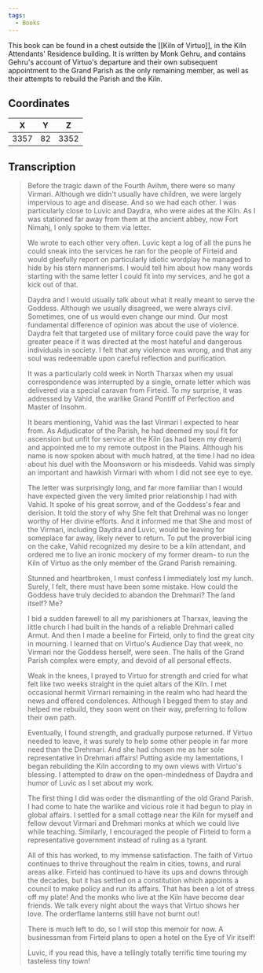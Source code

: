 ```yaml
---
tags:
  - Books
---
```


This book can be found in a chest outside the [[Kiln of Virtuo]], in the Kiln Attendants' Residence building. It is written by Monk Gehru, and contains Gehru's account of Virtuo's departure and their own subsequent appointment to the Grand Parish as the only remaining member, as well as their attempts to rebuild the Parish and the Kiln.

## Coordinates
| **X** | **Y** | **Z** |
| :---: | :---: | :---: |
| 3357  |  82   | 3352  |

## Transcription
> Before the tragic dawn of the Fourth Avihm, there were so many Virmari. Although we didn't usually have children, we were largely impervious to age and disease. And so we had each other. I was particularly close to Luvic and Daydra, who were aides at the Kiln. As I was stationed far away from them at the ancient abbey, now Fort Nimahj, I only spoke to them via letter.
>
> We wrote to each other very often. Luvic kept a log of all the puns he could sneak into the services he ran for the people of Firteid and would gleefully report on particularly idiotic wordplay he managed to hide by his stern mannerisms. I would tell him about how many words starting with the same letter I could fit into my services, and he got a kick out of that.
>
> Daydra and I would usually talk about what it really meant to serve the Goddess. Although we usually disagreed, we were always civil. Sometimes, one of us would even change our mind. Our most fundamental difference of opinion was about the use of violence. Daydra felt that targeted use of military force could pave the way for greater peace if it was directed at the most hateful and dangerous individuals in society. I felt that any violence was wrong, and that any soul was redeemable upon careful reflection and purification.
>
> It was a particularly cold week in North Tharxax when my usual correspondence was interrupted by a single, ornate letter which was delivered via a special caravan from Firteid. To my surprise, it was addressed by Vahid, the warlike Grand Pontiff of Perfection and Master of Insohm.
>
> It bears mentioning, Vahid was the last Virmari I expected to hear from. As Adjudicator of the Parish, he had deemed my soul fit for ascension but unfit for service at the Kiln (as had been my dream) and appointed me to my remote outpost in the Plains. Although his name is now spoken about with much hatred, at the time I had no idea about his duel with the Moonsworn or his misdeeds. Vahid was simply an important and hawkish Virmari with whom I did not see eye to eye.
>
> The letter was surprisingly long, and far more familiar than I would have expected given the very limited prior relationship I had with Vahid. It spoke of his great sorrow, and of the Goddess's fear and derision. It told the story of why She felt that Drehmal was no longer worthy of Her divine efforts. And it informed me that She and most of the Virmari, including Daydra and Luvic, would be leaving for someplace far away, likely never to return. To put the proverbial icing on the cake, Vahid recognized my desire to be a kiln attendant, and ordered me to live an ironic mockery of my former dream- to run the Kiln of Virtuo as the only member of the Grand Parish remaining.
>
> Stunned and heartbroken, I must confess I immediately lost my lunch. Surely, I felt, there must have been some mistake. How could the Goddess have truly decided to abandon the Drehmari? The land itself? Me?
>
> I bid a sudden farewell to all my parishioners at Tharxax, leaving the little church I had built in the hands of a reliable Drehmari called Armut. And then I made a beeline for Firteid, only to find the great city in mourning. I learned that on Virtuo's Audience Day that week, no Virmari nor the Goddess herself, were seen. The halls of the Grand Parish complex were empty, and devoid of all personal effects.
>
> Weak in the knees, I prayed to Virtuo for strength and cried for what felt like two weeks straight in the quiet altars of the Kiln. I met occasional hermit Virmari remaining in the realm who had heard the news and offered condolences. Although I begged them to stay and helped me rebuild, they soon went on their way, preferring to follow their own path.
>
> Eventually, I found strength, and gradually purpose returned. If Virtuo needed to leave, it was surely to help some other people in far more need than the Drehmari. And she had chosen me as her sole representative in Drehmari affairs! Putting aside my lamentations, I began rebuilding the Kiln according to my own views with Virtuo's blessing. I attempted to draw on the open-mindedness of Daydra and humor of Luvic as I set about my work.
>
> The first thing I did was order the dismantling of the old Grand Parish. I had come to hate the warlike and vicious role it had begun to play in global affairs. I settled for a small cottage near the Kiln for myself and fellow devout Virmari and Drehmari monks at which we could live while teaching. Similarly, I encouraged the people of Firteid to form a representative government instead of ruling as a tyrant.
>
> All of this has worked, to my immense satisfaction. The faith of Virtuo continues to thrive throughout the realm in cities, towns, and rural areas alike. Firteid has continued to have its ups and downs through the decades, but it has settled on a constitution which appoints a council to make policy and run its affairs. That has been a lot of stress off my plate! And the monks who live at the Kiln have become dear friends. We talk every night about the ways that Virtuo shows her love. The orderflame lanterns still have not burnt out!
>
> There is much left to do, so I will stop this memoir for now. A businessman from Firteid plans to open a hotel on the Eye of Vir itself!
>
> Luvic, if you read this, have a tellingly totally terrific time touring my tasteless tiny town!

